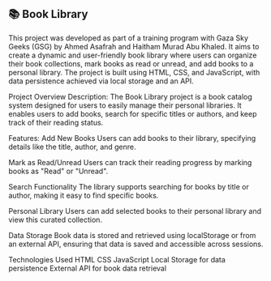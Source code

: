 📚 Book Library
------------------------------------
This project was developed as part of a training program with Gaza Sky Geeks (GSG) by Ahmed Asafrah and Haitham Murad Abu Khaled.
It aims to create a dynamic and user-friendly book library where users can organize their book collections, mark books as read or unread, and add books to a personal library.
The project is built using HTML, CSS, and JavaScript, with data persistence achieved via local storage and an API.


Project Overview
Description: The Book Library project is a book catalog system designed for users to easily manage their personal libraries. It enables users to add books, search for specific titles or authors, and keep track of their reading status.

Features:
Add New Books
Users can add books to their library, specifying details like the title, author, and genre.

Mark as Read/Unread
Users can track their reading progress by marking books as "Read" or "Unread".

Search Functionality
The library supports searching for books by title or author, making it easy to find specific books.

Personal Library
Users can add selected books to their personal library and view this curated collection.

Data Storage
Book data is stored and retrieved using localStorage or from an external API, ensuring that data is saved and accessible across sessions.

Technologies Used
HTML
CSS
JavaScript
Local Storage for data persistence
External API for book data retrieval
